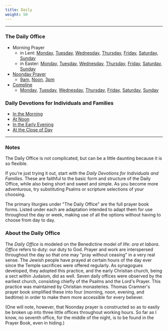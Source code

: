 ```yaml
---
title: Daily
weight: 50
---
```

--------
### The Daily Office
* Morning Prayer
  * in Lent: [Monday](mp/mp-lent-mon-covid), [Tuesday](mp/mp-lent-tue-covid), [Wednesday](mp/mp-lent-wed-covid), [Thursday](mp/mp-lent-thu-covid), [Friday](mp/mp-lent-fri-covid), [Saturday](mp/mp-lent-sat-covid), [Sunday](mp/mp-lent-sun-covid)
  * in Easter: [Monday](mp/mp-easter-covid-mon), [Tuesday](mp/mp-easter-covid-tue), [Wednesday](mp/mp-easter-covid-wed), [Thursday](mp/mp-easter-covid-thu), [Friday](mp/mp-easter-covid-fri), [Saturday](mp/mp-easter-covid-sat), [Sunday](mp/mp-easter-covid-sun)
* [Noonday Prayer](noonday)
    * [9am](noonday-terce), [Noon](noonday-sext), [3pm](noonday-none)
* [Compline](compline)
    * [Monday](compline1), [Tuesday](compline2), [Wednesday](compline3), [Thursday](compline4), [Friday](compline3), [Saturday](complinesat), [Sunday](compline4)


### Daily Devotions for Individuals and Families
- [In the Morning](dd-morning)
- [At Noon](dd-noon)
- [In the Early Evening](dd-evening)
- [At the Close of Day](dd-night)

--------
### Notes
The Daily Office is not complicated, but can be a little daunting because it is so flexible.

If you're just trying it out, start with the _Daily Devotions for Individuals and Families_. These are faithful to the basic form and structure of the Daily Office, while also being short and sweet and simple. As you become more adventurous, try substituting Psalms or scripture selections of your choosing.

The primary liturgies under "The Daily Office" are the full prayer book forms. Listed under each are adaptation intended to adapt them for use throughout the day or week, making use of all the options without having to choose from day to day.

### About the Daily Office
The _Daily Office_ is modeled on the Benedictine model of life: _ora et labora_. _Office_ refers to duty: our duty to God. Prayer and work are interspersed throughout the day so that one may "pray without ceasing" in a very real sense. The Jewish people have prayed at certain hours of the day ever since the Temple sacrifices were offered regularly. As synagogues developed, they adopted this practice, and the early Christian church, being a sect within Judaism, did as well. Seven daily offices were observed by the earliest church, consisting chiefly of the Psalms and the Lord's Prayer. This practice was maintained by Christian monasteries. Thomas Cramner's prayer book simplified these into four (morning, noon, evening, and bedtime) in order to make them more accessible for every believer.

(One will note, however, that Noonday prayer is constructed so as to easily be broken up into three little offices throughout working hours. So far as I know, no seventh office, for the middle of the night, is to be found in the Prayer Book, even in hiding.)
